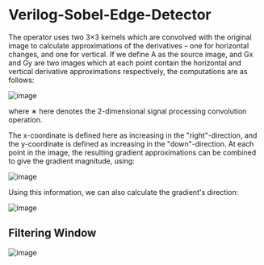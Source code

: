 # Verilog-Sobel-Edge-Detector

The operator uses two 3×3 kernels which are convolved with the original image to calculate approximations of the derivatives – one for horizontal changes, and one for vertical. If we define A as the source image, and Gx and Gy are two images which at each point contain the horizontal and vertical derivative approximations respectively, the computations are as follows:

 ![image](https://github.com/Rahul-Cheruku/Verilog-Sobel-Edge-Detector/assets/77064752/dcaa09be-352c-4ad5-9e30-521474c9d124)

where ∗ here denotes the 2-dimensional signal processing convolution operation.

The x-coordinate is defined here as increasing in the "right"-direction, and the y-coordinate is defined as increasing in the "down"-direction. At each point in the image, the resulting gradient approximations can be combined to give the gradient magnitude, using:

 ![image](https://github.com/Rahul-Cheruku/Verilog-Sobel-Edge-Detector/assets/77064752/497016b7-7480-48d7-852e-e293ccc8fb85)


Using this information, we can also calculate the gradient's direction:

![image](https://github.com/Rahul-Cheruku/Verilog-Sobel-Edge-Detector/assets/77064752/56299efe-4d89-48bd-9672-682700dedf2b)

## Filtering Window

![image](https://github.com/Rahul-Cheruku/Verilog-Sobel-Edge-Detector/assets/77064752/15820f75-219a-49b4-adec-4f6ea8aa260e)


 

 
